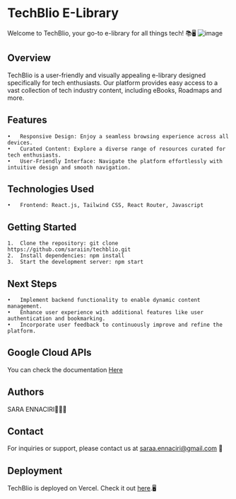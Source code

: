 <h1>TechBlio E-Library</h1>

Welcome to TechBlio, your go-to e-library for all things tech! 📚🖥️
![image](https://github.com/Saraiin/TECHBLIO_/assets/125512367/90ff1772-2f16-4e74-af24-73aabff757b2)


<h2>Overview</h2>

TechBlio is a user-friendly and visually appealing e-library designed specifically for tech enthusiasts. Our platform provides easy access to a vast collection of tech industry content, including eBooks, Roadmaps and more.

<h2>Features</h2>

	•	Responsive Design: Enjoy a seamless browsing experience across all devices.
	•	Curated Content: Explore a diverse range of resources curated for tech enthusiasts.
	•	User-Friendly Interface: Navigate the platform effortlessly with intuitive design and smooth navigation.


<h2>Technologies Used</h2>

	•	Frontend: React.js, Tailwind CSS, React Router, Javascript

<h2>Getting Started</h2>

	1.	Clone the repository: git clone https://github.com/saraiin/techblio.git
	2.	Install dependencies: npm install
	3.	Start the development server: npm start

<h2>Next Steps</h2>

	•	Implement backend functionality to enable dynamic content management.
	•	Enhance user experience with additional features like user authentication and bookmarking.
	•	Incorporate user feedback to continuously improve and refine the platform.

<h2>Google Cloud APIs</h2>
	You can check the documentation <a href="https://cloud.google.com/apis/docs/overview" >Here</a>

<h2>Authors</h2>
    SARA ENNACIRI👩🏻‍💻

<h2>Contact</h2>

For inquiries or support, please contact us at saraa.ennaciri@gmail.com 📧

<h2>Deployment</h2>

TechBlio is deployed on Vercel. Check it out <a href="https://techblio-qy7j-blush.vercel.app/">here</a>.🖥️



